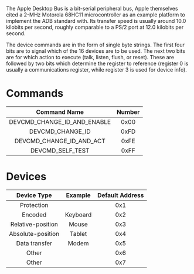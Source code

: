 The Apple Desktop Bus is a bit-serial peripheral bus, Apple themselves cited a 2-MHz Motorola 68HC11 microcontroller as an example platform to implement the ADB standard with. Its transfer speed is usually around 10.0 kilobits per second, roughly comparable to a PS/2 port at 12.0 kilobits per second.

The device commands are in the form of single byte strings. The first four bits are to signal which of the 16 devices are to be used. The next two bits are for which action to execute (talk, listen, flush, or reset). These are followed by two bits which determine the register to reference (register 0 is usually a communications register, while register 3 is used for device info).

# Commands

| Command Name                | Number |
|:---------------------------:|:-------:|
| DEVCMD_CHANGE_ID_AND_ENABLE | 0x00    |
| DEVCMD_CHANGE_ID            | 0xFD    |
| DEVCMD_CHANGE_ID_AND_ACT    | 0xFE    |
| DEVCMD_SELF_TEST            | 0xFF    |

# Devices

| Device Type       | Example       | Default Address |
|:-----------------:|:-------------:|:---------------:|
| Protection        |               | 0x1             |
| Encoded           | Keyboard      | 0x2             |
| Relative-position | Mouse         | 0x3             |
| Absolute-position | Tablet        | 0x4             |
| Data transfer     | Modem         | 0x5             |
| Other             |               | 0x6             |
| Other             |               | 0x7             |